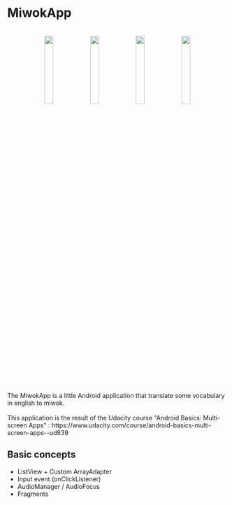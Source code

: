 # MiwokApp

<br/>
<div align="center">
<img src="http://i.imgur.com/e82cO1K.png" width="20%" />
<img src="http://i.imgur.com/ISeIXcn.png" width="20%" />
<img src="http://i.imgur.com/UbEDThp.png" width="20%" />
<img src="http://i.imgur.com/IJo0e1h.png" width="20%" />
</div>

<br/>
<br/>
The MiwokApp is a little Android application that translate some vocabulary in english to miwok. <br/><br/>
This application is the result of the Udacity course "Android Basics: Multi-screen Apps" : https://www.udacity.com/course/android-basics-multi-screen-apps--ud839


## Basic concepts
- ListView + Custom ArrayAdapter
- Input event (onClickListener)
- AudioManager / AudioFocus
- Fragments
